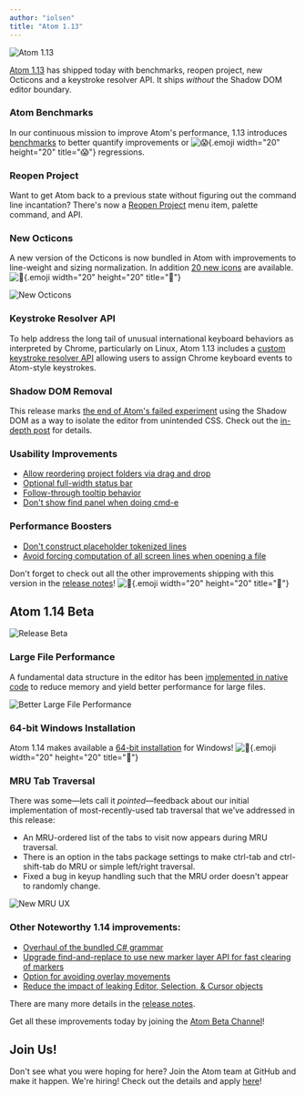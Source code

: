```yaml
---
author: "iolsen"
title: "Atom 1.13"
---
```


![Atom 1.13](/assets/images/blog.atom.io/img/posts/release-1-13.png)

[Atom 1.13](https://atom.io/) has shipped today with benchmarks, reopen project, new Octicons and a keystroke resolver API. It ships _without_ the Shadow DOM editor boundary.

<!--more-->

### Atom Benchmarks

In our continuous mission to improve Atom's performance, 1.13 introduces [benchmarks](https://github.com/atom/atom/pull/12984) to better quantify improvements or ![:scream:](https://github.githubassets.com/images/icons/emoji/unicode/1f631.png){.emoji width="20" height="20" title=":scream:"} regressions.

### Reopen Project

Want to get Atom back to a previous state without figuring out the command line incantation? There's now a [Reopen Project](https://github.com/atom/atom/pull/13046) menu item, palette command, and API.

### New Octicons

A new version of the Octicons is now bundled in Atom with improvements to line-weight and sizing normalization. In addition [20 new icons](https://github.com/atom/atom/pull/13138) are available. ![:tada:](https://github.githubassets.com/images/icons/emoji/unicode/1f389.png){.emoji width="20" height="20" title=":tada:"}

![New Octicons](https://cloud.githubusercontent.com/assets/378023/20780114/2fe64cdc-b7bc-11e6-9610-e3de93c50add.png)

### Keystroke Resolver API

To help address the long tail of unusual international keyboard behaviors as interpreted by Chrome, particularly on Linux, Atom 1.13 includes a [custom keystroke resolver API](https://github.com/atom/atom-keymap/pull/164) allowing users to assign Chrome keyboard events to Atom-style keystrokes.

### Shadow DOM Removal

This release marks [the end of Atom's failed experiment](https://github.com/atom/atom/pull/12903) using the Shadow DOM as a way to isolate the editor from unintended CSS. Check out the [in-depth post](/blog/2016/11/14/removing-shadow-dom-boundary-from-text-editor-elements) for details.

### Usability Improvements

- [Allow reordering project folders via drag and drop](https://github.com/atom/tree-view/pull/525)
- [Optional full-width status bar](https://github.com/atom/status-bar/pull/152)
- [Follow-through tooltip behavior](https://github.com/atom/atom/pull/13095)
- [Don't show find panel when doing cmd-e](https://github.com/atom/find-and-replace/pull/796)

### Performance Boosters

- [Don't construct placeholder tokenized lines](https://github.com/atom/atom/pull/12933)
- [Avoid forcing computation of all screen lines when opening a file](https://github.com/atom/atom/pull/12898)

Don't forget to check out all the other improvements shipping with this version in the [release notes](https://github.com/atom/atom/releases/tag/v1.13.0)! ![:memo:](https://github.githubassets.com/images/icons/emoji/unicode/1f4dd.png){.emoji width="20" height="20" title=":memo:"}

## Atom 1.14 Beta

![Release Beta](/assets/images/blog.atom.io/img/release-beta.png)

### Large File Performance

A fundamental data structure in the editor has been [implemented in native code](https://github.com/atom/text-buffer/pull/185) to reduce memory and yield better performance for large files.

![Better Large File Performance](https://cloud.githubusercontent.com/assets/326587/21627661/38a798a4-d1ce-11e6-8f7c-590cb0c54dcb.png)

### 64-bit Windows Installation

Atom 1.14 makes available a [64-bit installation](https://github.com/atom/atom/pull/13135) for Windows! ![:tada:](https://github.githubassets.com/images/icons/emoji/unicode/1f389.png){.emoji width="20" height="20" title=":tada:"}

### MRU Tab Traversal

There was some—lets call it _pointed_—feedback about our initial implementation of most-recently-used tab traversal that we've addressed in this release:

- An MRU-ordered list of the tabs to visit now appears during MRU traversal.
- There is an option in the tabs package settings to make ctrl-tab and ctrl-shift-tab do MRU or simple left/right traversal.
- Fixed a bug in keyup handling such that the MRU order doesn't appear to randomly change.

![New MRU UX](https://cloud.githubusercontent.com/assets/553742/20579681/075e7d00-b183-11e6-80c9-d61b7986e9fe.gif)

### Other Noteworthy 1.14 improvements:

- [Overhaul of the bundled C# grammar](https://github.com/atom/language-csharp/pull/87)
- [Upgrade find-and-replace to use new marker layer API for fast clearing of markers](https://github.com/atom/atom/pull/13516)
- [Option for avoiding overlay movements](https://github.com/atom/atom/pull/11852)
- [Reduce the impact of leaking Editor, Selection, & Cursor objects](https://github.com/atom/atom/pull/13523)

There are many more details in the [release notes](https://github.com/atom/atom/releases/tag/v1.14.0-beta0).

Get all these improvements today by joining the [Atom Beta Channel](https://atom.io/beta)!

## Join Us!

Don't see what you were hoping for here? Join the Atom team at GitHub and make it happen. We're hiring! Check out the details and apply [here](https://jobs.lever.co/github/baaa9a2c-c249-4d06-b73f-e9bee1a3d147)!

